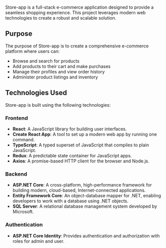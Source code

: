 Store-app is a full-stack e-commerce application designed to provide a seamless shopping experience. This project leverages modern web technologies to create a robust and scalable solution.

## Purpose

The purpose of Store-app is to create a comprehensive e-commerce platform where users can:

- Browse and search for products
- Add products to their cart and make purchases
- Manage their profiles and view order history
- Administer product listings and inventory

## Technologies Used

Store-app is built using the following technologies:

### Frontend

- **React**: A JavaScript library for building user interfaces.
- **Create React App**: A tool to set up a modern web app by running one command.
- **TypeScript**: A typed superset of JavaScript that compiles to plain JavaScript.
- **Redux**: A predictable state container for JavaScript apps.
- **Axios**: A promise-based HTTP client for the browser and Node.js.

### Backend

- **ASP.NET Core**: A cross-platform, high-performance framework for building modern, cloud-based, Internet-connected applications.
- **Entity Framework Core**: An object-database mapper for .NET, enabling developers to work with a database using .NET objects.
- **SQL Server**: A relational database management system developed by Microsoft.

### Authentication

- **ASP.NET Core Identity**: Provides authentication and authorization with roles for admin and user.
